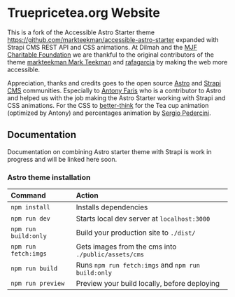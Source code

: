 # Truepricetea.org Website

This is a fork of the Accessible Astro Starter theme https://github.com/markteekman/accessible-astro-starter expanded with Strapi CMS REST API and CSS animations. At Dilmah and the [MJF Charitable Foundation](https://www.mjffoundation.org/disability/) we are thankful to the original contributors of the theme [markteekman Mark Teekman](https://github.com/markteekman/) and [rafagarcia](https://github.com/rafagarcia) by making the web more accessible.

Appreciation, thanks and credits goes to the open source [Astro](https://astro.build/) and [Strapi CMS](https://strapi.io/) communities. Especially to [Antony Faris](https://github.com/antonyfaris) who is a contributor to Astro and helped us with the job making the Astro Starter working with Strapi and CSS animations. For the CSS to [better-think]([https://github.com/better-think](https://github.com/better-think/teacup-animation)) for the Tea cup animation (optimized by Antony) and percentages animation by [Sergio Pedercini](https://codepen.io/sergiopedercini/pen/jmKdbj).

## Documentation
Documentation on combining Astro starter theme with Strapi is work in progress and will be linked here soon.

### Astro theme installation

| Command              | Action                                              |
| :------------------- | :-------------------------------------------------- |
| `npm install`        | Installs dependencies                               |
| `npm run dev`        | Starts local dev server at `localhost:3000`         |
| `npm run build:only` | Build your production site to `./dist/`             |
| `npm run fetch:imgs` | Gets images from the cms into `./public/assets/cms` |
| `npm run build`      | Runs `npm run fetch:imgs` and `npm run build:only`  |
| `npm run preview`    | Preview your build locally, before deploying        |
